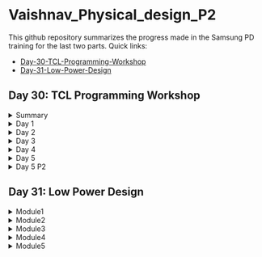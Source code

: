 # Vaishnav_Physical_design_P2

This github repository summarizes the progress made in the Samsung PD training for the last two parts. Quick links:

- [Day-30-TCL-Programming-Workshop](https://github.com/NkVaishnav/Vaishnav_Physical_design_P2/tree/main#day-30-tcl-programming-workshop)
- [Day-31-Low-Power-Design](https://github.com/NkVaishnav/Vaishnav_Physical_design_P2/blob/main/README.md#day-31-low-power-design)


## Day 30: TCL Programming Workshop
<details>
<summary>Summary</summary>

</details>

<details>
<summary>Day 1</summary>

  On the first day , the ibjective is to craft a "tckbox" command, ensuring the TCL script seamlessly handels various user scenarios when passing a .csv file from the shell 

```
#!/bin/bash
if [ $#argv -eq 0 ]
then  
       	echo "Info: Please provide a CSV file"
	exit 1
elif [ $#argv -gt 1 ]
then 
	echo "Info: Please provide  1 CSV file"
	exit 1
else 
	if [[ $1 != *.csv && $1 != "-help" ]]
		then
			echo "Info: Please provide a .csv format file"
			exit 1
		fi
fi

if [ ! -f $1 ] || [ $1 == "-help" ]
then
	if [ $1 != "-help" ]
	then
		echo "Error: The file $1 is not found in current directory."
		exit 1
	else
		echo "USAGE: ./tclbox <csv_file>"
		echo 
		echo " where <csv file> consists of 2 columns, below keyword being in 1st column and is Case Sensitive. Please request Niharika for sample csv file."
		echo 
		echo " <Design Name> is the name of top level module."
		echo 
		echo " <Output Directory> is the name of output directory where you want to dump synthesis script, synthesized netlist and timing reports."
		echo 
		echo " <Netlist Directory> is the name of directory where all RTL netlist are present."
		echo 
		echo " <Early Library Path> is the file path of the early cell library to be used for STA."
		echo 
		echo " <Late Library Path> is file path of the late cell library to be used for STA."
		echo 
		echo " <Constraints file> is csv file path of constraints to be used for STA."
		exit 1
	fi

else
       	echo "Info: CSV file accepted"
       	tclsh tclbox.tcl $1
fi
```
We have created 6 scenarios in total using the above script which can be used 

1. No input file is being provided

2. The provided file exists but its not in the .csv  format

3. Parameters provided are more than one

4. Provided csv file doesnt exist

5. "-help" usage

6. Providing the correct file

</details>

<details>
<summary>Day 2</summary>

input file - openMSP430_design_constraints.csv

**Variable Creation**


Code: tclbox.tcl

 ```
set start_time [clock clicks -microseconds]
set csv_design [lindex $argv 0]
package require csv
package require struct::matrix
struct::matrix m

set f [open $csv_design]
csv::read2matrix $f m , auto
close $f

set n_columns [m columns]
set n_rows [m rows]

puts "\nInfo:Variable values"
puts "No. of rows =  $n_rows"
puts "No. of columns = $n_columns"

m link csv_arr
set i 0
while {$i < $n_rows} {
        puts "\nInfo: Setting $csv_arr(0,$i) as '$csv_arr(1,$i)'"
        if { ![string match "*/*" $csv_arr(1,$i)] && ![string match "*.*" $csv_arr(1,$i)] } {
                        set [string map {" " "_"} $csv_arr(0,$i)] $csv_arr(1,$i)
        } else {
                set [string map {" " "_"} $csv_arr(0,$i)] [file normalize $csv_arr(1,$i)]
        }
        set i [expr {$i+1}]
}
 ```

Output of the above is as shown below 

Above shown code has set of variables defined as follows.

  - Design Name : 'openMSP430'
  -  Output Directory : './outdir_openMSP430'
  -  Netlist Directory : './verilog'
  -  Early Library Path : 'osu018_stdcells.lib'
  -  Late Library Path : 'osu018_stdcells.lib'
  -  Constraints File : 'openMSP430_design_constraints.csv'
  -  Output directory : /home/vsduser/vsdsynth/outdir_openMSP430
  -  RTL netlist directory : /home/vsduser/vsdsynth/verilog
  -  Early cell library : /home/vsduser/vsdsynth/osu018_stdcells.lib
  -  Late cell library : /home/vsduser/vsdsynth/osu018_stdcells.lib
  -  Constraints file f : /home/vsduser/vsdsynth/openMSP430_design_constraints.csv

**Check for File and Directory**

The code shown below can be used for the check of the file or directory 

```
############# FILE AND DIRECTORY EXISTENCE CHECK ###################

if { ![file isdirectory $Output_Directory] } {
        puts "\nInfo: Cannot find output directory $Output_Directory. Creating $Output_Directory"
        file mkdir $Output_Directory
} else {
        puts "\nInfo: Output directory found in path $Output_Directory"
}
# Checking if netlist directory exists if not exits
if { ![file isdirectory $Netlist_Directory] } {
        puts "\nError: Cannot find RTL netlist directory in path $Netlist_Directory. Exiting..."
        exit
} else {
        puts "\nInfo: RTL netlist directory found in path $Netlist_Directory"
}
# Checking if early cell library file exists if not exits
if { ![file exists $Early_Library_Path] } {
        puts "\nError: Cannot find early cell library in path $Early_Library_Path. Exiting..."
        exit
} else {
        puts "\nInfo: Early cell library found in path $Early_Library_Path"
}
# Checking if late cell library file exists if not exits
if { ![file exists $Late_Library_Path] } {
        puts "\nError: Cannot find late cell library in path $Late_Library_Path. Exiting..."
        exit
} else {
        puts "\nInfo: Late cell library found in path $Late_Library_Path"
}
# Checking if constraints file exists if not exits
if { ![file exists $Constraints_File] } {
        puts "\nError: Cannot find constraints file in path $Constraints_File. Exiting..."
        exit
} else {
        puts "\nInfo: Constraints file found in path $Constraints_File"
}  
```



**Processing openMSP430_design_constraints.csv file**

Code used

```
# Constraints csv file data processing for convertion to format[1](excel) and SDC

puts "\nInfo: Dumping SDC constraints for $Design_Name"
::struct::matrix m1
set f1 [open $Constraints_File]
csv::read2matrix $f1 m1 , auto
close $f1
set n_rows_concsv [m1 rows]
set n_columns_concsv [m1 columns]
# Finding row number starting for CLOCKS section
set clocks_start_row [lindex [lindex [m1 search all CLOCKS] 0] 1]
# Finding column number starting for CLOCKS section
set clocks_start_column [lindex [lindex [m1 search all CLOCKS] 0] 0]
# Finding row number starting for INPUTS section
set inputs_start [lindex [lindex [m1 search all INPUTS] 0] 1]
# Finding row number starting for OUTPUTS section
set outputs_start [lindex [lindex [m1 search all OUTPUTS] 0] 1]

puts "\nInfo: Listing value of variables for user debug"
puts "Number of rows in CSV file = $n_rows_concsv"
puts "Number of columns in CSV file = $n_columns_concsv"
puts "CLOCKS starting row in CSV file = $clocks_start_row"
puts "CLOCKS starting column in CSV file = $clocks_start_column"
puts "INPUTS starting row in CSV file = $inputs_start "
puts "OUTPUTS starting row in CSV file = $outputs_start "

```


</details>

<details>
<summary>Day 3</summary>
On Day 3, the focus lies in examining dclock abnd input constraints stored in a CSV file and producing an SDC file. The process involves utilizing matrix search algorithms and a specialized algorithm to differentate between bus and bit inputs. The constraints from the CSV file are processed for clocks, resulting in SDC commands saved in the '.sdc' file (clock name : dco_clk_tcl).
Refer to the code : 'tclbox.tcl'

```
# Conversion of constraints csv file to SDC
# CLOCKS section

#puts "$n_columns_concsv"
set clk_erd_st_col [lindex [lindex [m1 search rect $clocks_start_column $clocks_start_row [expr { $n_columns_concsv - 1}] [expr {$inputs_start-1}] early_rise_delay] 0 ] 0 ]
set clk_efd_st_col [lindex [lindex [m1 search rect $clocks_start_column $clocks_start_row [expr { $n_columns_concsv - 1}] [expr {$inputs_start-1}] early_fall_delay] 0 ] 0 ]
set clk_lrd_st_col [lindex [lindex [m1 search rect $clocks_start_column $clocks_start_row [expr { $n_columns_concsv - 1}] [expr {$inputs_start-1}] late_rise_delay] 0 ] 0 ]
set clk_lfd_st_col [lindex [lindex [m1 search rect $clocks_start_column $clocks_start_row [expr { $n_columns_concsv - 1}] [expr {$inputs_start-1}] late_fall_delay] 0 ] 0 ]
# Finding column number starting for clock transition in CLOCKS section
set clk_ers_st_col [lindex [lindex [m1 search rect $clocks_start_column $clocks_start_row [expr { $n_columns_concsv - 1}] [expr {$inputs_start-1}] early_rise_slew] 0 ] 0 ]
set clk_efs_st_col [lindex [lindex [m1 search rect $clocks_start_column $clocks_start_row [expr { $n_columns_concsv - 1}] [expr {$inputs_start-1}] early_fall_slew] 0 ] 0 ]
set clk_lrs_st_col [lindex [lindex [m1 search rect $clocks_start_column $clocks_start_row [expr { $n_columns_concsv - 1}] [expr {$inputs_start-1}] late_rise_slew] 0 ] 0 ]
set clk_lfs_st_col [lindex [lindex [m1 search rect $clocks_start_column $clocks_start_row [expr { $n_columns_concsv - 1}] [expr {$inputs_start-1}] late_fall_slew] 0 ] 0 ]
# Finding column number starting for frequency and duty cycle in CLOCKS section only
set clk_freq_st_col [lindex [lindex [m1 search rect $clocks_start_column $clocks_start_row [expr { $n_columns_concsv - 1}] [expr {$inputs_start-1}] frequency] 0 ] 0 ]
set clk_dc_st_col [lindex [lindex [m1 search rect $clocks_start_column $clocks_start_row [expr { $n_columns_concsv - 1}] [expr {$inputs_start-1}] duty_cycle] 0 ] 0 ]

# Creating .sdc file with design name in output directory and opening it in write mode
set sdc_file [open $Output_Directory/$Design_Name.sdc "w"]
# Setting variables for actual clock row start and end
set i [expr {$clocks_start_row+1}]
set end_of_clocks [expr {$inputs_start-1}]

puts "\nInfo-SDC: Working on clock constraints and creating clocks. Please wait"

# while loop to write constraint commands to .sdc file
while { $i < $end_of_clocks } {
	#Create SDC command to create clocks.
	puts -nonewline $sdc_file "\ncreate_clock -name [concat [m1 get cell 0 $i]_tclbox] -period [m1 get cell $clk_freq_st_col $i] -waveform \{0 [expr {[m1 get cell $clk_freq_st_col $i]*[m1 get cell $clk_dc_st_col $i]/100}]\} \[get_ports [m1 get cell 0 $i]\]"
	# set_clock_transition SDC command to set clock transition values
	puts -nonewline $sdc_file "\nset_clock_transition -min -rise [m1 get cell $clk_ers_st_col $i] \[get_clocks [m1 get cell 0 $i]\]"
	puts -nonewline $sdc_file "\nset_clock_transition -min -fall [m1 get cell $clk_efs_st_col $i] \[get_clocks [m1 get cell 0 $i]\]"
	puts -nonewline $sdc_file "\nset_clock_transition -max -rise [m1 get cell $clk_lrs_st_col $i] \[get_clocks [m1 get cell 0 $i]\]"
	puts -nonewline $sdc_file "\nset_clock_transition -max -fall [m1 get cell $clk_lfs_st_col $i] \[get_clocks [m1 get cell 0 $i]\]"
	# set_clock_latency SDC command to set clock latency values
	puts -nonewline $sdc_file "\nset_clock_latency -source -early -rise [m1 get cell $clk_erd_st_col $i] \[get_clocks [m1 get cell 0 $i]\]"
	puts -nonewline $sdc_file "\nset_clock_latency -source -early -fall [m1 get cell $clk_efd_st_col $i] \[get_clocks [m1 get cell 0 $i]\]"
	puts -nonewline $sdc_file "\nset_clock_latency -source -late -rise [m1 get cell $clk_lrd_st_col $i] \[get_clocks [m1 get cell 0 $i]\]"
	puts -nonewline $sdc_file "\nset_clock_latency -source -late -fall [m1 get cell $clk_lfd_st_col $i] \[get_clocks [m1 get cell 0 $i]\]"
	set i [expr {$i+1}]
}
set clocks_start_row_actual [expr {$clocks_start_row+1}]
puts "\n Clocks created in .sdc file. Values for debugging: "
puts "\n Clock early rise delay start column in constraint file = $clk_erd_st_col"
puts "\n Clock early fall delay start column in constraint file = $clk_efd_st_col"
puts "\n Clock late rise delay start column in constraint file = $clk_lrd_st_col"
puts "\n Clock late fall delay start column in constraint file = $clk_lfd_st_col"
puts "\n Clock early rise slew start column in constraint file = $clk_ers_st_col"
puts "\n Clock early fall slew start column in constraint file = $clk_efs_st_col"
puts "\n Clock late rise slew start column in constraint file = $clk_lrs_st_col"
puts "\n Clock late fall slew start column in constraint file = $clk_lfs_st_col"
puts "\n Clock frequency start column in constraint file = $clk_freq_st_col"
puts "\n Clock duty cycle start column in constraint file = $clk_dc_st_col"
puts "\n Clock actual starting row = $clocks_start_row_actual"
puts "\n Clock actual ending row = $end_of_clocks"
```


</details>

<details>
<summary>Day 4</summary>
On Day 4, the agenda involves scripting for the Yosys synthesis, specifically tackling tasks like handling the output section, generating SDC, inspecting Yosys hierarchy and resolving errors. The script processes the constraints CSV for the OUTPUTS, depositing relavant SDC commands into the '.sdc' 
Check out the code: 'tclbox.tcl'

```
# Finding column number starting for output clock latency in OUTPUTS section only
set op_erd_st_col [lindex [lindex [m1 search rect $clocks_start_column $outputs_start [expr {$n_columns_concsv-1}] [expr {$n_rows_concsv-1}] early_rise_delay] 0 ] 0 ]
set op_efd_st_col [lindex [lindex [m1 search rect $clocks_start_column $outputs_start [expr {$n_columns_concsv-1}] [expr {$n_rows_concsv-1}] early_fall_delay] 0 ] 0 ]
set op_lrd_st_col [lindex [lindex [m1 search rect $clocks_start_column $outputs_start [expr {$n_columns_concsv-1}] [expr {$n_rows_concsv-1}] late_rise_delay] 0 ] 0 ]
set op_lfd_st_col [lindex [lindex [m1 search rect $clocks_start_column $outputs_start [expr {$n_columns_concsv-1}] [expr {$n_rows_concsv-1}] late_fall_delay] 0 ] 0 ]

# Finding column number starting for output related clock in OUTPUTS section only
set op_rc_st_col [lindex [lindex [m1 search rect $clocks_start_column $outputs_start [expr {$n_columns_concsv-1}] [expr {$n_rows_concsv-1}] clocks] 0 ] 0 ]

# Finding column number starting for output load in OUTPUTS section only
set op_load_st_col [lindex [lindex [m1 search rect $clocks_start_column $outputs_start [expr {$n_columns_concsv-1}] [expr {$n_rows_concsv-1}] load] 0 ] 0 ]

# Setting variables for actual input row start and end
set i [expr {$outputs_start+1}]
set end_of_outputs [expr {$n_rows_concsv-1}]

puts "\nInfo-SDC: Working on output constraints.."
puts "\nInfo-SDC: Categorizing output ports as bits and busses"

# while loop to write constraint commands to .sdc file
while { $i < $end_of_outputs } {
	# Checking if input is bussed or not
	set netlist [glob -dir $Netlist_Directory *.v]
	set tmp_file [open /tmp/1 w]
	foreach f $netlist {
		set fd [open $f]
		while { [gets $fd line] != -1 } {
			set pattern1 " [m1 get cell 0 $i];"
			if { [regexp -all -- $pattern1 $line] } {
				set pattern2 [lindex [split $line ";"] 0]
				if { [regexp -all {output} [lindex [split $pattern2 "\S+"] 0]] } {
					set s1 "[lindex [split $pattern2 "\S+"] 0] [lindex [split $pattern2 "\S+"] 1] [lindex [split $pattern2 "\S+"] 2]"
					puts -nonewline $tmp_file "\n[regsub -all {\s+} $s1 " "]"
				}
			}
		}
	close $fd
	}
	close $tmp_file
	set tmp_file [open /tmp/1 r]
	set tmp2_file [open /tmp/2 w]
	puts -nonewline $tmp2_file "[join [lsort -unique [split [read $tmp_file] \n]] \n]"
	close $tmp_file
	close $tmp2_file
	set tmp2_file [open /tmp/2 r]
	set count [llength [read $tmp2_file]]
	close $tmp2_file
	if {$count > 2} {
		set op_ports [concat [m1 get cell 0 $i]*]
	} else {
		set op_ports [m1 get cell 0 $i]
	}

	# set_output_delay SDC command to set output latency values
	puts -nonewline $sdc_file "\nset_output_delay -clock \[get_clocks [m1 get cell $op_rc_st_col $i]\] -min -rise -source_latency_included [m1 get cell $op_erd_st_col $i] \[get_ports $op_ports\]"
	puts -nonewline $sdc_file "\nset_output_delay -clock \[get_clocks [m1 get cell $op_rc_st_col $i]\] -min -fall -source_latency_included [m1 get cell $op_efd_st_col $i] \[get_ports $op_ports\]"
	puts -nonewline $sdc_file "\nset_output_delay -clock \[get_clocks [m1 get cell $op_rc_st_col $i]\] -max -rise -source_latency_included [m1 get cell $op_lrd_st_col $i] \[get_ports $op_ports\]"
	puts -nonewline $sdc_file "\nset_output_delay -clock \[get_clocks [m1 get cell $op_rc_st_col $i]\] -max -fall -source_latency_included [m1 get cell $op_lfd_st_col $i] \[get_ports $op_ports\]"

	# set_load SDC command to set load values
	puts -nonewline $sdc_file "\nset_load [m1 get cell $op_load_st_col $i] \[get_ports $op_ports\]"

	set i [expr {$i+1}]
}
close $sdc_file
puts "\nInfo-SDC: SDC created. Please use constraints in path $Output_Directory/$Design_Name.sdc"
```
Output of the above script is as shown below 

![image](https://github.com/NkVaishnav/Vaishnav_Physical_design_P2/assets/142480622/3d9ddaa4-8190-462e-8447-b0aa8df191e7)


**Script for the Hierarchy check**

Check out the code: 'tclbox.tcl'

```
# Hierarchy Check
puts "\nInfo: Creating hierarchy check script to be used by Yosys"
set data "read_liberty -lib -ignore_miss_dir -setattr blackbox ${Late_Library_Path}"
set filename "$Design_Name.hier.ys"
set fileId [open $Output_Directory/$filename "w"]
puts -nonewline $fileId $data
set netlist [glob -dir $Netlist_Directory *.v]
foreach f $netlist {
	set data $f
	puts -nonewline $fileId "\nread_verilog $f"
	puts "\nInfo: Netlist being read for user debug: $f" 
}
puts -nonewline $fileId "\nhierarchy -check"
close $fileId

# Hierarchy check error handling
# Hierarchy check error handling done to see any errors popping up in above script.
# Running hierarchy check in yosys by dumping log to log file and catching execution message
set error_flag [catch {exec yosys -s $Output_Directory/$Design_Name.hier.ys >& $Output_Directory/$Design_Name.hierarchy_check.log} msg]
puts "Errfor flag value for user debug: $error_flag"
if { $error_flag } {
	set filename "$Output_Directory/$Design_Name.hierarchy_check.log"
	# EDA tool specific hierarchy error search pattern
	set pattern {referenced in module}
	set count 0
	set fid [open $filename r]
	while { [gets $fid line] != -1 } {
		incr count [regexp -all -- $pattern $line]
		if { [regexp -all -- $pattern $line] } {
			puts "\nError: Module [lindex $line 2] is not part of design $Design_Name. Please correct RTL in the path '$Netlist_Directory'"
			puts "\nInfo: Hierarchy check FAIL"
		}
	}
	close $fid
	puts "\nInfo: Please find hierarchy check details in '[file normalize $Output_Directory/$Design_Name.hierarchy_check.log]' for more info. Exiting..."
	
} else {
	puts "\nInfo: Hierarchy check PASS"
	puts "\nInfo: Please find hierarchy check details in '[file normalize $Output_Directory/$Design_Name.hierarchy_check.log]' for more info"
}
```

</details>

<details>
<summary>Day 5</summary>

 **Advanced Scripting techniques**


```
# Main Synthesis Script for yosys
# ---------------------
puts "\nInfo: Creating main synthesis script to be used by Yosys"
set data "read_liberty -lib -ignore_miss_dir -setattr blackbox ${Late_Library_Path}"
set filename "$Design_Name.ys"
set fileId [open $Output_Directory/$filename "w"]
puts -nonewline $fileId $data
set netlist [glob -dir $Netlist_Directory *.v]
foreach f $netlist {
	puts -nonewline $fileId "\nread_verilog $f"
}
puts -nonewline $fileId "\nhierarchy -top $Design_Name"
puts -nonewline $fileId "\nsynth -top $Design_Name"
puts -nonewline $fileId "\nsplitnets -ports -format ___\ndfflibmap -liberty ${Late_Library_Path} \nopt"
puts -nonewline $fileId "\nabc -liberty ${Late_Library_Path}"
puts -nonewline $fileId "\nflatten"
puts -nonewline $fileId "\nclean -purge\niopadmap -outpad BUFX2 A:Y -bits\nopt\nclean"
puts -nonewline $fileId "\nwrite_verilog $Output_Directory/$Design_Name.synth.v"
close $fileId
puts "\nInfo: Synthesis script created and can be accessed from path $Output_Directory/$Design_Name.ys"

```

Below script is ran for synthesis and handling errors

```
puts "\nInfo: Running synthesis......."
# Main synthesis error handling
# Running main synthesis in yosys by dumping logs to the log directory and catching execution message
if { [catch {exec yosys -s $Output_Directory/$Design_Name.ys >& $Output_Directory/$Design_Name.synthesis.log} msg] } {
	puts "\nError: Synthesis failed due to errors. Please refer to log $Output_Directory/$Design_Name.synthesis.log for errors. Exiting...."
	exit
} else {
	puts "\nInfo: Synthesis finished successfully"
}
puts "\nInfo: Please refer to log $Output_Directory/$Design_Name.synthesis.log"
```

 Procs can be used to create user-defined commands.
 Different procs used throught the training is given below:

1. reopenStdout.proc
```
  #!/bin/tclsh
#proc to redirect screen log to file
proc reopenStdout {file} {
    close stdout
    open $file w       
}
```
2. set_multi_cpu_usage.proc
```
#!/bin/tclsh
proc set_multi_cpu_usage {args} {
        array set options {-localCpu <num_of_threads> -help "" }
        foreach {switch value} [array get options] {
        puts "Option $switch is $value"
        }
        while {[llength $args]} {
        puts "llength is [llength $args]"
        puts "lindex 0 of \"$args\" is [lindex $args 0]"
                switch -glob -- [lindex $args 0] {
                -localCpu {
                           puts "old args is $args"
                           set args [lassign $args - options(-localCpu)]
                           puts "new args is \"$args\""
                           puts "set_num_threads $options(-localCpu)"
                          }
                -help {
                           puts "old args is $args"
                           set args [lassign $args - options(-help) ]
                           puts "new args is \"$args\""
                           puts "Usage: set_multi_cpu_usage -localCpu <num_of_threads> -help"
                           puts "\t-localCpu - To limit number of threads used"
                           puts "\t-help - To print details of proc"
                      }
                }
        }
}
#set_multi_cpu_usage -localCpu 5 -help
```
3. read_lib.proc

```
#!/bin/tclsh
proc read_lib args {
	# Setting command parameter options and its values
	array set options {-late <late_lib_path> -early <early_lib_path> -help ""}
	while {[llength $args]} {
		switch -glob -- [lindex $args 0] {
		-late {
			set args [lassign $args - options(-late) ]
			puts "set_late_celllib_fpath $options(-late)"
		      }
		-early {
			set args [lassign $args - options(-early) ]
			puts "set_early_celllib_fpath $options(-early)"
		       }
		-help {
			set args [lassign $args - options(-help) ]
			puts "Usage: read_lib -late <late_lib_path> -early <early_lib_path>"
			puts "-late <provide late library path>"
			puts "-early <provide early library path>"
			puts "-help - Provides user deatails on how to use the command"
		      }	
		default break
		}
	}
}
```
4. read_verilog.proc
```
proc read_verilog {arg1} {
puts "set_verilog_fpath $arg1"
}

```
5. read_sdc.proc
```
proc read_sdc {arg1} {
set sdc_dirname [file dirname $arg1]
set sdc_filename [lindex [split [file tail $arg1] .] 0 ]
set sdc [open $arg1 r]
set tmp_file [open /tmp/1 w]
puts -nonewline $tmp_file [string map {"\[" "" "\]" " "} [read $sdc]]     
close $tmp_file
#-----------------------------------------------------------------------------#
#----------------converting create_clock constraints--------------------------#
#-----------------------------------------------------------------------------#
set tmp_file [open /tmp/1 r]
set timing_file [open /tmp/3 w]
set lines [split [read $tmp_file] "\n"]
set find_clocks [lsearch -all -inline $lines "create_clock*"]
foreach elem $find_clocks {
	set clock_port_name [lindex $elem [expr {[lsearch $elem "get_ports"]+1}]]
	set clock_period [lindex $elem [expr {[lsearch $elem "-period"]+1}]]
	set duty_cycle [expr {100 - [expr {[lindex [lindex $elem [expr {[lsearch $elem "-waveform"]+1}]] 1]*100/$clock_period}]}]
	puts $timing_file "clock $clock_port_name $clock_period $duty_cycle"
	}
close $tmp_file
#-----------------------------------------------------------------------------#
#----------------converting set_clock_latency constraints---------------------#
#-----------------------------------------------------------------------------#
set find_keyword [lsearch -all -inline $lines "set_clock_latency*"]
set tmp2_file [open /tmp/2 w]
set new_port_name ""
foreach elem $find_keyword {
        set port_name [lindex $elem [expr {[lsearch $elem "get_clocks"]+1}]]
	if {![string match $new_port_name $port_name]} {
        	set new_port_name $port_name
        	set delays_list [lsearch -all -inline $find_keyword [join [list "*" " " $port_name " " "*"] ""]]
        	set delay_value ""
        	foreach new_elem $delays_list {
        		set port_index [lsearch $new_elem "get_clocks"]
        		lappend delay_value [lindex $new_elem [expr {$port_index-1}]]
        	}
		puts -nonewline $tmp2_file "\nat $port_name $delay_value"
	}
}
close $tmp2_file
set tmp2_file [open /tmp/2 r]
puts -nonewline $timing_file [read $tmp2_file]
close $tmp2_file
#-----------------------------------------------------------------------------#
#----------------converting set_clock_transition constraints------------------#
#-----------------------------------------------------------------------------#
set find_keyword [lsearch -all -inline $lines "set_clock_transition*"]
set tmp2_file [open /tmp/2 w]
set new_port_name ""
foreach elem $find_keyword {
        set port_name [lindex $elem [expr {[lsearch $elem "get_clocks"]+1}]]
        if {![string match $new_port_name $port_name]} {
		set new_port_name $port_name
		set delays_list [lsearch -all -inline $find_keyword [join [list "*" " " $port_name " " "*"] ""]]
        	set delay_value ""
        	foreach new_elem $delays_list {
        		set port_index [lsearch $new_elem "get_clocks"]
        		lappend delay_value [lindex $new_elem [expr {$port_index-1}]]
        	}
        	puts -nonewline $tmp2_file "\nslew $port_name $delay_value"
	}
}
close $tmp2_file
set tmp2_file [open /tmp/2 r]
puts -nonewline $timing_file [read $tmp2_file]
close $tmp2_file
#-----------------------------------------------------------------------------#
#----------------converting set_input_delay constraints-----------------------#
#-----------------------------------------------------------------------------#
set find_keyword [lsearch -all -inline $lines "set_input_delay*"]
set tmp2_file [open /tmp/2 w]
set new_port_name ""
foreach elem $find_keyword {
        set port_name [lindex $elem [expr {[lsearch $elem "get_ports"]+1}]]
        if {![string match $new_port_name $port_name]} {
                set new_port_name $port_name
        	set delays_list [lsearch -all -inline $find_keyword [join [list "*" " " $port_name " " "*"] ""]]
		set delay_value ""
        	foreach new_elem $delays_list {
        		set port_index [lsearch $new_elem "get_ports"]
        		lappend delay_value [lindex $new_elem [expr {$port_index-1}]]
        	}
        	puts -nonewline $tmp2_file "\nat $port_name $delay_value"
	}
}
close $tmp2_file
set tmp2_file [open /tmp/2 r]
puts -nonewline $timing_file [read $tmp2_file]
close $tmp2_file
#-----------------------------------------------------------------------------#
#----------------converting set_input_transition constraints------------------#
#-----------------------------------------------------------------------------#
set find_keyword [lsearch -all -inline $lines "set_input_transition*"]
set tmp2_file [open /tmp/2 w]
set new_port_name ""
foreach elem $find_keyword {
        set port_name [lindex $elem [expr {[lsearch $elem "get_ports"]+1}]]
        if {![string match $new_port_name $port_name]} {
                set new_port_name $port_name
        	set delays_list [lsearch -all -inline $find_keyword [join [list "*" " " $port_name " " "*"] ""]]
        	set delay_value ""
        	foreach new_elem $delays_list {
        		set port_index [lsearch $new_elem "get_ports"]
        		lappend delay_value [lindex $new_elem [expr {$port_index-1}]]
        	}
        	puts -nonewline $tmp2_file "\nslew $port_name $delay_value"
	}
}
close $tmp2_file
set tmp2_file [open /tmp/2 r]
puts -nonewline $timing_file [read $tmp2_file]
close $tmp2_file
#-----------------------------------------------------------------------------#
#---------------converting set_output_delay constraints-----------------------#
#-----------------------------------------------------------------------------#
set find_keyword [lsearch -all -inline $lines "set_output_delay*"]
set tmp2_file [open /tmp/2 w]
set new_port_name ""
foreach elem $find_keyword {
        set port_name [lindex $elem [expr {[lsearch $elem "get_ports"]+1}]]
        if {![string match $new_port_name $port_name]} {
                set new_port_name $port_name
        	set delays_list [lsearch -all -inline $find_keyword [join [list "*" " " $port_name " " "*"] ""]]
        	set delay_value ""
        	foreach new_elem $delays_list {
        		set port_index [lsearch $new_elem "get_ports"]
        		lappend delay_value [lindex $new_elem [expr {$port_index-1}]]
        	}
        	puts -nonewline $tmp2_file "\nrat $port_name $delay_value"
	}
}

close $tmp2_file
set tmp2_file [open /tmp/2 r]
puts -nonewline $timing_file [read $tmp2_file]
close $tmp2_file
#-----------------------------------------------------------------------------#
#-------------------converting set_load constraints---------------------------#
#-----------------------------------------------------------------------------#
set find_keyword [lsearch -all -inline $lines "set_load*"]
set tmp2_file [open /tmp/2 w]
set new_port_name ""
foreach elem $find_keyword {
        set port_name [lindex $elem [expr {[lsearch $elem "get_ports"]+1}]]
        if {![string match $new_port_name $port_name]} {
                set new_port_name $port_name
        	set delays_list [lsearch -all -inline $find_keyword [join [list "*" " " $port_name " " "*" ] ""]]
        	set delay_value ""
        	foreach new_elem $delays_list {
        	set port_index [lsearch $new_elem "get_ports"]
        	lappend delay_value [lindex $new_elem [expr {$port_index-1}]]
        	}
        	puts -nonewline $timing_file "\nload $port_name $delay_value"
	}
}
close $tmp2_file
set tmp2_file [open /tmp/2 r]
puts -nonewline $timing_file  [read $tmp2_file]
close $tmp2_file
#-----------------------------------------------------------------------------#
close $timing_file
set ot_timing_file [open $sdc_dirname/$sdc_filename.timing w]
set timing_file [open /tmp/3 r]
while {[gets $timing_file line] != -1} {
        if {[regexp -all -- {\*} $line]} {
                set bussed [lindex [lindex [split $line "*"] 0] 1]
                set final_synth_netlist [open $sdc_dirname/$sdc_filename.final.synth.v r]
                while {[gets $final_synth_netlist line2] != -1 } {
                        if {[regexp -all -- $bussed $line2] && [regexp -all -- {input} $line2] && ![string match "" $line]} {
                        puts -nonewline $ot_timing_file "\n[lindex [lindex [split $line "*"] 0 ] 0 ] [lindex [lindex [split $line2 ";"] 0 ] 1 ] [lindex [split $line "*"] 1 ]"
                        } elseif {[regexp -all -- $bussed $line2] && [regexp -all -- {output} $line2] && ![string match "" $line]} {
                        puts -nonewline $ot_timing_file "\n[lindex [lindex [split $line "*"] 0 ] 0 ] [lindex [lindex [split $line2 ";"] 0 ] 1 ] [lindex [split $line "*"] 1 ]"
                        }
                }
        } else {
        puts -nonewline $ot_timing_file  "\n$line"
        }
}
close $timing_file
puts "set_timing_fpath $sdc_dirname/$sdc_filename.timing"
}

```

**Using the procs to write timing files**

Check the below code tclbox.tcl

```
############################################# Calling procs needed to generate .timing file ###################################################
# Procs are used below 
puts "\nInfo: Timing Analysis Started...."
puts "\nInfo: Initializing number of threads, libraries, sdc, verilog netlist path..."
puts " Invoking required procs"
puts "reopenStdout.proc \nset_multi_cpu_usage,proc \nread_lib.proc \nread_verilog.proc \nread_sdc.prc"
source /home/vsduser/vsdsynth/procs/reopenStdout.proc
source /home/vsduser/vsdsynth/procs/set_multi_cpu_usage.proc
source /home/vsduser/vsdsynth/procs/read_lib.proc
source /home/vsduser/vsdsynth/procs/read_verilog.proc
source /home/vsduser/vsdsynth/procs/read_sdc.proc
# Writing command required for OpenTimer tool to .conf file by closing and redirecting 'stdout' to a file
reopenStdout $Output_Directory/$Design_Name.conf
#set_multi_cpu_usage -localCpu 4
read_lib -early $Early_Library_Path
read_lib -late $Late_Library_Path
read_verilog $Output_Directory/$Design_Name.final.synth.v
read_sdc $Output_Directory/$Design_Name.sdc
# Reopening 'stdout' to bring back screen log
reopenStdout /dev/tty
# Closing .conf file opened by 'reopenStdout' proc
#close $Output_Directory/$Design_Name.conf
#puts "closed .conf and redirected to stdout"
```

**Preparation of .CONF and SPEF file for OpenTimer STA**

Check the below code for the following 

```
################################################ SPEF and CONF creation #########################################################################
set enable_prelayout_timing 1
if {$enable_prelayout_timing == 1} {
	puts "\nInfo: enable_prelayout_timing is $enable_prelayout_timing. Enabling zero-wire load parasitics"
	set spef_file [open $Output_Directory/$Design_Name.spef w]
	puts $spef_file "*SPEF \"IEEE 1481-1998\" "
	puts $spef_file "*DESIGN \"$Design_Name\" "
	puts $spef_file "*DATE \"[clock format [clock seconds] -format {%a %b %d %I:%M:%S %Y}]\" "
	puts $spef_file "*VENDOR \"TAU 2015 Contest\" "
	puts $spef_file "*PROGRAM \"Benchmark Parasitic Generator\" "
	puts $spef_file "*VERSION \"0.0\" "
	puts $spef_file "*DESIGN_FLOW \"NETLIST_TYPE_VERILOG\" "
	puts $spef_file "*DIVIDER / "
	puts $spef_file "*DELIMITER : "
	puts $spef_file "*BUS_DELIMITER \[ \] "
	puts $spef_file "*T_UNIT 1 PS "
	puts $spef_file "*C_UNIT 1 FF "
	puts $spef_file "*R_UNIT 1 KOHM "
	puts $spef_file "*L_UNIT 1 UH "
	close $spef_file
}
# Appending to .conf file
set conf_file [open $Output_Directory/$Design_Name.conf a]
puts $conf_file "set_spef_fpath $Output_Directory/$Design_Name.spef"
puts $conf_file "init_timer "
puts $conf_file "report_timer "
puts $conf_file "report_wns "
puts $conf_file "report_worst_paths -numPaths 10000 "
close $conf_file
```

</details>

<details>
<summary>Day 5 P2</summary>

**Running STA and generating the QOR**

Check the below code for the update  tclbox.tcl


```
################################# Starting Timing Analysis ##########################################################
# Running STA on OpenTimer and dumping log to .results and capturing runtime
set tcl_precision 3
set time_elapsed_in_us [time {exec /home/vsduser/OpenTimer-1.0.5/bin/OpenTimer < $Output_Directory/$Design_Name.conf >& $Output_Directory/$Design_Name.results}]
set time_elapsed_in_sec "[expr {[lindex $time_elapsed_in_us 0]/1000000}]sec"
puts "\nInfo: STA finished in $time_elapsed_in_sec seconds"
puts "\nInfo: Refer to $Output_Directory/$Design_Name.results for warnings and errors"
```

**Data extraction and QOR**

Code taken form tclbox.tcl

```
# Find worst output violation
set worst_RAT_slack "-"
set report_file [open $Output_Directory/$Design_Name.results r]
set pattern {RAT}
while { [gets $report_file line] != -1 } {
	if {[regexp $pattern $line]} {
		set worst_RAT_slack "[expr {[lindex $line 3]/1000}]ns"
		break
	} else {
		continue
	}
}
close $report_file
# Find number of output violation
set report_file [open $Output_Directory/$Design_Name.results r]
set count 0
while { [gets $report_file line] != -1 } {
	incr count [regexp -all -- $pattern $line]
}
set Number_output_violations $count
close $report_file
# Find worst setup violation
set worst_negative_setup_slack "-"
set report_file [open $Output_Directory/$Design_Name.results r]
set pattern {Setup}
while { [gets $report_file line] != -1 } {
	if {[regexp $pattern $line]} {
		set worst_negative_setup_slack "[expr {[lindex $line 3]/1000}]ns"
		break
	} else {
		continue
	}
}
close $report_file
# Find number of setup violation
set report_file [open $Output_Directory/$Design_Name.results r]
set count 0
while { [gets $report_file line] != -1 } {
	incr count [regexp -all -- $pattern $line]
}
set Number_of_setup_violations $count
close $report_file
# Find worst hold violation
set worst_negative_hold_slack "-"
set report_file [open $Output_Directory/$Design_Name.results r]
set pattern {Hold}
while { [gets $report_file line] != -1 } {
	if {[regexp $pattern $line]} {
		set worst_negative_hold_slack "[expr {[lindex $line 3]/1000}]ns"
		break
	} else {
		continue
	}
}
close $report_file
# Find number of hold violation
set report_file [open $Output_Directory/$Design_Name.results r]
set count 0
while {[gets $report_file line] != -1} {
	incr count [regexp -all -- $pattern $line]
}
set Number_of_hold_violations $count
close $report_file
# Find number of instance
set pattern {Num of gates}
set report_file [open $Output_Directory/$Design_Name.results r]
while {[gets $report_file line] != -1} {
	if {[regexp -all -- $pattern $line]} {
		set Instance_count [lindex [join $line " "] 4 ]
		break
	} else {
		continue
	}
}
close $report_file
# Capturing end time of the script
set end_time [clock clicks -microseconds]
# Setting total script runtime to 'time_elapsed_in_sec' variable
set time_elapsed_in_sec "[expr {($end_time-$start_time)/1000000}]sec"
puts "\nInfo: Design Name = $Design_Name"
puts "\nInfo: Worst RAT slack = $worst_RAT_slack"
puts "\nInfo: Number of output violations = $Number_output_violations"
puts "\nInfo: Worst negative setup slack = $worst_negative_setup_slack"
puts "\nInfo: Number of setup violation = $Number_of_setup_violations"
puts "\nInfo: Worst Negative Hold Slack = $worst_negative_hold_slack"
puts "\nInfo: Number of Hold Violations = $Number_of_hold_violations"
puts "\nInfo: Number of Instances = $Instance_count"
puts "\nInfo: Time elapsed = $time_elapsed_in_sec"

```


**Final QOR report generation**

Source code :  tclbox.tcl

```
# Quality of Results (QoR) generation
puts "\n"
puts "                                                           ****PRELAYOUT TIMING RESULTS_TCLBOX****\n"
set formatStr {%15s%14s%21s%16s%16s%15s%15s%15s%15s}
puts [format $formatStr "-----------" "-------" "--------------" "---------" "---------" "--------" "--------" "-------" "-------"]
puts [format $formatStr "Design Name" "Runtime" "Instance Count" "WNS Setup" "FEP Setup" "WNS Hold" "FEP Hold" "WNS RAT" "FEP RAT"]
puts [format $formatStr "-----------" "-------" "--------------" "---------" "---------" "--------" "--------" "-------" "-------"]
foreach design_name $Design_Name runtime $time_elapsed_in_sec instance_count $Instance_count wns_setup $worst_negative_setup_slack fep_setup $Number_of_setup_violations wns_hold $worst_negative_hold_slack fep_hold $Number_of_hold_violations wns_rat $worst_RAT_slack fep_rat $Number_output_violations {
	puts [format $formatStr $design_name $runtime $instance_count $wns_setup $fep_setup $wns_hold $fep_hold $wns_rat $fep_rat]
}
puts [format $formatStr "-----------" "-------" "--------------" "---------" "---------" "--------" "--------" "-------" "-------"]
puts "\n"
```

</details>


## Day 31: Low Power Design 

<details>
<summary>Module1</summary>

**Why Low Power Design:**

+  Differentiating  "power" and "energy" and it's impact on performance:

1. *Power*:
   - Definition: Power is the rate at which energy is transferred or converted. It is the amount of energy transferred or converted per unit of time.
   - Formula: In electrical terms, power (P) is calculated as the product of voltage (V) and current (I) : P=V×I
   - As power increase following observations can be made
        * Heat dissipation increases.
        * Cooling cost increases.
        * Frequency get limited.
        * Overall material degrades faster.

2. *Energy*:
   - Definition: Energy is the capacity to do work or produce heat. It exists in various forms such as electrical, mechanical, thermal, etc.
   - Formula: In electrical terms, energy (E) can be calculated by multiplying power (P) by time (t): E=Pxt or E=VxIxt

+ Economics of power/energy:
   - Performance.
   - Cost.
        * Packaging
        * Battery capacity
        * Shipping
   - Weight.
   - Form factor
   - Functionality.
   - Context of use.
   - Comfort/Safety.

+ Low power designs are essential for various electronic devices and systems for several reasons:

1. **Battery Life**: Many devices, especially portable ones like smartphones, wearables, and IoT devices, rely on batteries. Low power designs help extend the battery life, allowing devices to operate longer without needing a recharge.

2. **Heat Dissipation**: High power consumption generates heat, which can degrade the performance and lifespan of electronic components. Low power designs reduce heat dissipation, leading to more reliable and durable devices.

3. **Environmental Impact**: Energy efficiency is crucial for reducing the environmental impact of electronic devices. Lower power consumption means less energy usage, which translates to reduced greenhouse gas emissions.

4. **Cost Reduction**: With less power consumption, devices may use smaller batteries or require less frequent charging. This can lower production costs and increase the overall affordability of the device.

5. **Portability and Mobility**: Low power designs enable smaller form factors and lighter devices, which is crucial for portable electronics. For example, in the case of wearables or medical devices, minimizing power consumption is vital for user comfort and convenience.

6. **Reliability**: Lower power consumption often leads to improved device reliability. Components operating at lower temperatures tend to have longer lifespans and reduced failure rates.

7. **Regulatory Compliance**: Many regions have regulations and standards regarding energy consumption for electronic devices. Low power designs help manufacturers comply with these regulations.

**Portable vs Mobile vs Mobility**

+ In the realm of low-power IC design, the terms "portable," "mobile," and "mobility" are often used to describe different categories or aspects related to devices and their usage.
+ Portable:
  - Portable refer to gadgets or tools that can be easily carried or moved from one place to another.
  - Low-power IC design is crucial for portable devices as they often rely on batteries.
  - Minimizing power consumption ensures longer battery life, making these devices more practical and convenient for users. Examples include laptops, tablets, portable gaming consoles, etc.
+ Mobile:
   - Mobile devices are specifically designed for use while being in motion or while on the go. They provide communication, entertainment, or productivity capabilities and often rely on wireless connectivity.
   - Mobile devices, such as smartphones, smartwatches, and GPS units, heavily benefit from low-power IC design. These devices require energy-efficient components to support functionalities like constant connectivity, GPS tracking, sensors, and multimedia capabilities while ensuring prolonged battery life.
+ Mobility:
   - Mobility in IC design refers to the ability to create integrated circuits that cater to the dynamic and changing requirements of portable and mobile devices.
   - Design is focused on creating ICs that not only consume minimal power but also offer the necessary performance and functionality demanded by portable and mobile devices. This involves designing chips that optimize power consumption during various operating modes, including active use, standby, and sleep modes, to support the mobility and versatility required by modern devices.

+ Power Management Techniques:
   - Basic Techniques: Clock gating and Multi-Threshold.
   - Advanced Techniques: MTCMOS power gating, Power gating with state retention, DVFS and Low VDD StandBy. 

</details>

<details>
<summary>Module2</summary>

**Low Power Fundamentals:**

+ Creating low-power designs involves a combination of strategies, methodologies, and techniques across various levels of IC and system design. Here are the essential aspects and practices in low-power design:

 1. **Design Goals and Requirements Analysis**:
   - **Power Budgeting**: Determine acceptable power consumption limits for different parts of the system.
   - **Use Case Analysis**: Understand different usage scenarios to optimize power usage during various modes of operation.

 2. **Architecture-Level Strategies**:
   - **Power-Aware Architectures**: Design with power efficiency in mind, utilizing techniques like clock gating, power gating, and voltage/frequency scaling.
   - **Partitioning and Power Domains**: Divide the system into power domains, enabling selective activation/deactivation of parts to conserve power.

 3. **Circuit-Level Techniques**:
   - **Transistor Level Optimization**: Use low-leakage transistors, sub-threshold operation, and other techniques to minimize leakage currents.
   - **Clock and Data Management**: Implement clock gating, data encoding, and other logic techniques to reduce dynamic power consumption.

 4. **System-Level Strategies**:
   - **Dynamic Power Management**: Employ techniques like DVFS (Dynamic Voltage and Frequency Scaling) and AVS (Adaptive Voltage Scaling) to adjust power according to workload.
   - **Low-Power Modes**: Utilize sleep, idle, or power-down modes during periods of inactivity.

 5. **Verification and Validation**:
   - **Power-Aware Simulation and Verification**: Use specialized tools and methodologies to validate power consumption estimations and optimize power-critical paths.
   - **Hardware/Software Co-Design**: Collaborate on power optimization between hardware and software to maximize efficiency.

 6. **Technological Innovations**:
   - **Advanced Process Nodes**: Benefit from newer process technologies that inherently offer better power efficiency.
   - **Emerging Design Methodologies**: Explore novel design methodologies like approximate computing, probabilistic computing, or energy harvesting for specific applications.

 7. **Tools and Methodologies**:
   - **Power Analysis Tools**: Utilize simulation tools that provide accurate power estimates at different design stages.
   - **Power-Aware Synthesis Tools**: Employ tools that optimize circuits and architectures for reduced power consumption.

 8. **Standard Compliance and Optimization**:
   - **Compliance with Power Standards**: Ensure designs meet regulatory standards for power consumption.
   - **Trade-off Analysis**: Balance performance, area, and power to achieve optimal design results.

 9. **Documentation and Knowledge Sharing**:
   - **Document Power Considerations**: Maintain comprehensive documentation detailing power design decisions, methodologies, and trade-offs.
   - **Knowledge Sharing**: Encourage knowledge sharing among design teams to propagate best practices and lessons learned.

+ Power Consumption View of SoC


+ Balance between power management and low power design.


* *Density and Delivery*
* Density:
  + Density = power/area.
  + Heat is a primary consequence of density.
  + Power consumed is a function of current junction temperature.
* Delivery: 
  + Delivery is managing I and dI/dt.
  + Power supply must supply Imax within Vmin and Vmax.
  + Power supply must withstand Imax-Imin scenario within Vmin-Vmax.

+ *Leakage and Lifetime(Reliabilty).*
+ Leakage:
   * Leakage = tax paid by transistors when they are powered on.
   * Leakage power can be enormous.
   * Leakage increses with gate size and temperature.
   * Leakage can heat up the chip.
   * Turning off is the best way to arrest leakage power.
+ Reliabilty:
   * Current degrades material.
   * High current drawn fuses material.

**Voltage Control Techniques:**

1. **Power gating** 

+ How Power Gating Works:

1. **Isolation Transistors**:
   - Power gating involves the use of isolation transistors to disconnect the power supply from inactive blocks or sections of the chip. These transistors act as switches, completely cutting off power when the block is powered down.

2. **Control Logic**:
   - Control logic determines when to enable or disable the power gates based on activity or inactivity of the specific block. It ensures that power is gated off when the block is idle and restores power when it needs to become operational.

3. **Retention Elements**:
   - To preserve critical data or state information when the block is powered down, retention elements (such as flip-flops with isolated power supplies) are often used to maintain the data during power-off periods.

+ Benefits of Power Gating:

1. **Reduction in Leakage Power**:
   - By disconnecting power to inactive blocks, leakage current flowing through transistors in those sections is significantly reduced, minimizing static power consumption.

2. **Improved Energy Efficiency**:
   - Power gating contributes to overall energy efficiency in the system, especially in battery-powered devices, by conserving power when not actively in use.

3. **Enhanced Battery Life**:
   - Extending the battery life of portable devices by minimizing power consumption during idle or standby modes through efficient power gating techniques.

4. **Heat Reduction**:
   - Shutting off power to inactive blocks reduces heat dissipation, contributing to a cooler operating temperature for the IC.

+ Challenges and Considerations:

1. **Design Complexity**:
   - Implementing power gating adds complexity to the design, requiring additional control logic and ensuring proper synchronization to avoid issues such as glitches or improper power-up sequences.

2. **Switching Overhead**:
   - Switching power gates on and off introduces some overhead in terms of delay and power consumption associated with the control logic.

3. **Design Verification**:
   - Proper verification and testing are crucial to ensure correct functionality of power gating to prevent issues like data loss or corruption during power transitions.



*Dynamic Voltage Scaling(DVS)*

+ Dynamic Voltage Scaling , also known as Dynamic Voltage and Frequency Scaling (DVFS), is a technique used to adjust the operating voltage and frequency of a processor or system dynamically based on the workload or processing requirements. DVS is employed to reduce power consumption without sacrificing performance unnecessarily. Here's an overview of Dynamic Voltage Scaling in low-power IC design:



+ How Dynamic Voltage Scaling Works:
  1. **Voltage-Frequency Relationship**:
   - DVS leverages the relationship between voltage and frequency, where lowering the operating voltage can allow for a reduction in clock frequency, thus reducing power consumption.
  2. **Operating Point Adjustment**:
   - The system or processor continuously monitors the workload or performance requirements.
   - When the workload is low, the voltage and frequency can be scaled down to operate at a lower power mode.
   - Conversely, during periods of high demand, voltage and frequency can be increased to maintain performance.
  3. **Control Mechanisms**:
   - DVS involves control mechanisms within the processor or system, including hardware-based voltage regulators, clock controllers, and software-based algorithms.
   - These mechanisms dynamically adjust voltage and frequency based on feedback from workload sensors or software instructions.

+ Benefits of Dynamic Voltage Scaling:
  1. **Power Savings**:
   - Reducing the voltage and frequency during periods of low activity or light workload significantly lowers power consumption, conserving energy and extending battery life in mobile devices.
  2. **Thermal Management**:
   - By scaling down voltage and frequency, heat generation is reduced, contributing to better thermal management and preventing overheating in the system.
  3. **Performance-Per-Watt Improvement**:
   - DVS enables better optimization of performance-per-watt by dynamically adjusting power to match the required performance levels, enhancing efficiency.

+ Challenges and Considerations:
  1. **Trade-off between Power and Performance**:
   - There might be trade-offs between power savings and performance. Aggressive voltage scaling might impact performance, causing slowdowns during high-demand tasks.
  2. **Complexity and Overhead**:
   - Implementing DVS requires complex control mechanisms and algorithms, adding overhead in terms of design complexity and validation.
  3. **Voltage-Reliability Trade-offs**:
   - Extreme voltage scaling might compromise reliability due to potential issues such as timing violations or transient faults.

+ Variations and Advanced Techniques:
  1. **Adaptive Voltage Scaling (AVS)**:
   - AVS dynamically adjusts voltage levels at a finer granularity, targeting specific functional blocks or components within the IC.
  2. **Multi-Level Voltage Scaling**:
   - Some systems employ multiple voltage and frequency levels, allowing for more nuanced adjustments based on workload characteristics.

*Low VDD StandBy*



"Low VDD standby" refers to a low voltage state applied to the power supply (VDD) of a semiconductor device, particularly during standby or idle modes. This technique is commonly employed in low-power designs to minimize power consumption when the device is in a low-activity or idle state. By reducing the voltage supplied to the IC during standby, it helps in conserving energy and extending battery life in portable devices. 

+ Key Aspects of Low VDD Standby:

  1. **Standby Power Reduction**:
   - During periods of inactivity or low usage, the device transitions into a standby mode where non-essential components or circuits are put into a low-power state by lowering the VDD voltage.
  2. **Retention of Critical Data**:
   - To ensure that critical data or state information is not lost during the low VDD standby state, retention elements or specialized memory circuits are used to preserve the data.
  3. **Transitioning Between Active and Standby States**:
   - The device should seamlessly transition between active and standby states while ensuring that the critical functionalities are preserved and can be quickly resumed when required.
  4. **Control and Monitoring Mechanisms**:
   - Control logic within the device manages the transition to and from the low VDD standby state based on system activity, ensuring proper operation and functionality when returning to an active state.

+ Benefits and Considerations:

  1. **Power Savings**:
   - Low VDD standby significantly reduces power consumption during idle periods, extending battery life in portable devices and contributing to overall energy efficiency.
  2. **Fast Wake-up and Resume**:
   - Devices utilizing low VDD standby aim to achieve quick wake-up times to swiftly transition back to an active state, ensuring minimal disruption to user experience.
  3. **Data Integrity and Retention**:
   - It is crucial to maintain data integrity and retain critical information while the device is in the low-power standby mode to resume operations seamlessly.
  4. **Design Complexity and Verification**:
   - Implementing low VDD standby involves designing robust control logic and retention elements, increasing the complexity of the design and requiring thorough verification to ensure proper functionality.
  5. **Voltage-Reliability Trade-offs**:
   - Aggressive voltage reduction in standby states might impact reliability due to potential issues such as data corruption or timing violations.

+ State retention and UPF (Unified Power Format) are two interconnected concepts in low-power  design, particularly in the context of power management techniques used to reduce power consumption in electronic devices. 
+ State Retention:
  - State retention refers to the preservation of critical data or state information within an integrated circuit during power-down or low-power modes. When a portion of a chip enters a low-power state or is powered off, it's crucial to retain specific data in certain memory elements or registers to ensure that the device can quickly resume operation without losing essential information.
  - For example, in low-power design, certain registers might store critical system configurations, context information, or data that needs to be retained during standby or power-off modes. Retention elements or specialized memory cells are employed to preserve this critical data while consuming minimal power.
+ Unified Power Format (UPF):
  - Unified Power Format (UPF) is a standardized format or language used to specify low-power design intent and methodologies in electronic designs, especially for describing power intent in digital designs and ICs. UPF provides a standardized way to define power management techniques, power domains, power modes, and power control strategies within a design.
  - UPF facilitates the description of power intent at various levels of abstraction, allowing designers to specify power domains, isolation strategies, retention strategies, power states, power switches, and more. It enables the representation of the design's power architecture and how the different elements of the chip interact during different power modes.
+ UPF is utilized to describe and specify state retention requirements within a low-power design. Designers use UPF constructs to define the retention policies and strategies for preserving critical data during power-down or low-power modes. UPF allows the specification of retention registers, control signals, and power modes necessary to ensure that essential state information is retained while consuming minimal power.

</details>

<details>
<summary>Module3</summary>

**Deep Dive into state space**


+ *Power state space*
+ In low-power  design, the "power state space" refers to the various states or modes in which a semiconductor device can operate concerning power consumption. Managing power consumption is critical in modern electronics, especially in portable devices, IoT (Internet of Things) devices, and other battery-powered systems.
+ The power state space typically includes different operational modes or states that an IC can transition between to optimize power usage. Some common power states in low-power design include:
  1. Active Mode: This is the typical operating state where the IC is actively performing its functions, and all circuits are functioning at full capacity. It consumes the most power.
  2. Sleep or Standby Mode: In this state, parts of the IC are powered down or put into a low-power mode while retaining some functionality. It reduces power consumption compared to active mode but allows the device to quickly return to an active state.
  3. Idle Mode: Similar to sleep mode but with a slightly higher power consumption level. In this state, the IC reduces its power consumption while remaining ready to resume full operation quickly.
  4. Power-Off Mode: This is the state where the IC is completely powered down, often used when the device is turned off or in hibernation. It consumes minimal power but requires a longer time to resume normal operation.
+ Low-power IC design involves optimizing the transitions between these power states to minimize power consumption without compromising the device's functionality or responsiveness.
+ Techniques such as power gating (isolating parts of the chip when not in use), voltage scaling (adjusting voltage levels for lower power), clock gating (stopping clock signals to inactive parts), and various design methodologies help manage the power state space effectively.
+ Designers use power management units (PMUs) or power management integrated circuits (PMICs) to control and regulate the power delivery to different sections of the chip, enabling efficient utilization of power states based on the device's requirements at any given time. Balancing performance with power consumption is crucial in low-power IC design to prolong battery life, reduce heat dissipation, and enhance overall energy efficiency.

+ *Low power DUT*



+ Low power DUTs are engineered using specialized design techniques and methodologies to reduce their power consumption while maintaining essential functionalities and performance.
+ *low power VMM(Verification Methodology Manual) testbench*


+ *LP VMM*


+ A low power VMM testbench is designed specifically for verifying and validating the functionality, performance, and power management features of low-power IC designs. It encompasses several strategies and methodologies to ensure that the design functions correctly while consuming minimal power.
   1. **Power-Aware Testbench Architecture:** The testbench architecture is modified or extended to include components that model power management units (PMUs), power domains, power modes, and transitions between different power states of the DUT.
   2. **Power-Aware Stimulus Generation:** The testbench generates stimuli that cover various power modes and transitions, ensuring the DUT behaves correctly when switching between different power states. This includes test scenarios that verify functionality during power-up, power-down, sleep modes, and transitions between active and low-power states.
   3. **Checkers for Power Consumption:** Integrating checkers or monitors within the testbench to verify power consumption levels against specified criteria. These checkers analyze power-related signals and ensure the DUT operates within acceptable power limits in different operational modes.
   4. **Power-Aware Coverage Metrics:** Defining and tracking coverage metrics that specifically target power-related scenarios and transitions. This includes coverage for different power modes exercised during testing to ensure comprehensive verification.
   5. **Simulation and Emulation Environments:** Leveraging simulation and emulation environments to validate low-power features. Emulation platforms allow for more extensive testing of power states, transitions, and interactions with software running on the DUT.
   6. **Advanced Verification Techniques:** Employing advanced techniques like assertion-based verification, formal verification, and power-aware simulation to comprehensively validate low-power features.
   7. **Scenario-Based Testing:** Creating test scenarios that stress the DUT under different power conditions to ensure proper functionality and performance across various power modes.

+ Island ordering
+ The concept of "island ordering" is an integral part of the power optimization strategy in low-power design. It involves the organization and prioritization of power domains or islands within a chip to optimize power management and reduce overall power consumption.
+ In low-power design, complex chips are often divided into multiple functional blocks or domains that can be independently controlled for power management purposes. These power domains, often referred to as islands, can be powered on or off autonomously, allowing parts of the chip to operate in different power modes.
+ Island ordering specifically refers to the sequence or hierarchy in which these power domains are powered up or down during different operational phases of the chip. The goal is to manage the power-up and power-down sequences in a way that ensures correct functionality, avoids glitches or issues, and minimizes power consumption.
   1. **Dependency and Hierarchical Structure:** Determining the dependencies and relationships between different functional blocks or islands within the chip. Some blocks may need to be powered up before others to maintain proper functionality or to avoid issues such as data corruption or signal integrity problems.
   2. **Power-Up Sequence:** Establishing the order in which the power domains or islands are powered up to ensure that essential blocks required for the chip's initial operation are activated first. This helps in initializing the chip correctly without causing functional or timing issues.
   3. **Power-Down Sequence:** Defining the sequence for powering down the islands in a way that avoids potential hazards like data loss, signal glitches, or unintended interactions between different parts of the chip.
   4. **Power Management Control:** Implementing control mechanisms and protocols to manage power state transitions efficiently. This might involve using power management units (PMUs) or dedicated hardware/software mechanisms to coordinate the sequencing of power states.
   5. **Verification and Testing:** Performing rigorous verification and testing to validate the correctness of the power sequencing and to ensure that the power domains operate as intended under different scenarios and use cases.

**Basic Multivoltage terminology**

+ In most ICs, various parts of the chip require different voltage levels for their proper operation. These voltage supply lines are commonly referred to as "rails." They provide the necessary voltages to specific sections of the chip, such as the core logic, input/output (I/O) interfaces, memory blocks, or other functional units.
+ Some common types of rails in IC design include:
   - Core Voltage Rail: This supplies power to the core logic of the chip, which includes the computational units and processing elements. It is crucial for the fundamental operation of the IC.
   - I/O Voltage Rail: Provides power to the input/output interfaces of the chip, enabling communication with external devices or other integrated circuits.
   - Memory Voltage Rail: Supplies power to the memory components (e.g., SRAM, DRAM) within the chip.
   - Analog/Digital Voltage Rails: Some ICs might have separate voltage rails for analog and digital circuits to ensure proper operation and avoid interference between these components.
+ "Multi Vdd"  is a design technique used in low power design where different sections or blocks of a chip are powered by independent and separate voltage supplies. Each voltage domain, or Vdd, operates at its designated voltage level, which may differ from other parts of the chip.
+ The rationale behind employing multiple voltage domains in IC design is to optimize power consumption, improve performance, and address specific design requirements for different sections of the chip. By utilizing varying voltage levels tailored to the needs of different functional blocks, designers can achieve several advantages:
   1. **Power Efficiency:** Various sections of the chip might have different power requirements. Using multiple voltage domains allows each section to operate at its optimal voltage level, minimizing power consumption. Low-power blocks can run at lower voltages, while high-performance sections can operate at higher voltages for increased speed.
   2. **Performance Optimization:** Critical sections or high-speed interfaces within the chip can benefit from higher voltage levels, improving performance without affecting other parts of the chip that do not require such high speeds.
   3. **Noise Isolation:** Voltage domains can provide isolation from noise or interference generated by other parts of the chip. This separation helps maintain signal integrity and reduces the impact of noise on sensitive circuits.
   4. **Reduced Leakage:** Lowering the voltage in certain sections can help decrease leakage currents, especially in idle or standby modes, contributing to overall power savings.
+ Implementing multiple voltage domains requires careful design and management:
   - **Power Management Units (PMUs):** These units are responsible for regulating and managing the various voltage levels, ensuring that each section receives the appropriate voltage while coordinating power state transitions between domains.
   - **Isolation and Level Shifting:** To prevent interference between voltage domains, isolation techniques, and level shifters are often employed to enable communication between different sections operating at distinct voltage levels.
   - **Design Verification:** Rigorous verification and testing are essential to ensure proper functionality, timing, and correct interaction between the different voltage domains, as errors or issues in voltage transitions could lead to functional failures or performance degradation.

+ MTCMOS (Multi-Threshold CMOS) power gating is a power-saving technique commonly used in low power design to reduce static power consumption in modern semiconductor devices. Static power, also known as leakage power, refers to the power dissipation that occurs even when the chip is in a standby or idle state.
+ MTCMOS power gating involves selectively shutting down power to specific sections or blocks of a chip when they are not in use, thereby reducing leakage current and overall power consumption. This technique is particularly effective in scenarios where certain parts of the chip are inactive for extended periods.
+ Here's how MTCMOS power gating typically works:
   1. **Isolation of Power Domains:** The chip is divided into multiple power domains. Each domain represents a specific section or block of the chip that can be independently powered on or off.
   2. **Controlled Power Switches:** Within each power domain, there are dedicated power switches or transistors (often high threshold voltage transistors) known as power gates or isolation cells. These gates act as switches to control the flow of power to the domain.
   3. **Power State Transition:** When a specific section of the chip is not actively in use (during idle periods or when certain functionalities are not required), the associated power gate is activated to cut off power supply to that domain. This action effectively isolates the inactive section from the rest of the chip, minimizing leakage current and reducing power consumption.
   4. **Power-Up and Power-Down Sequencing:** Before activating or deactivating a power domain, careful sequencing of power-up and power-down operations is essential to prevent glitches, maintain data integrity, and ensure proper functionality when transitioning between power states.
   5. **Control and Management Logic:** A power management unit (PMU) or control logic oversees the activation and deactivation of power gates based on the chip's operational requirements. It coordinates the transitions between different power states to manage power consumption effectively.

+ Level shifting is a process used in integrated circuit (IC) design to convert signals from one voltage level to another. This technique is essential when interfacing different parts of a circuit or connecting components operating at different voltage levels, ensuring proper communication and functionality between them.
+ There are various scenarios where level shifting is required:
   1. **Between Different Voltage Domains:** In a multi-voltage domain IC, different sections of the chip might operate at distinct voltage levels. Level shifting is necessary when signals need to pass between these domains to ensure compatibility and prevent damage to components due to voltage mismatches.
   2. **Interfacing with External Components:** When an IC needs to communicate with external devices or components operating at different voltage levels (e.g., sensors, memory devices, communication interfaces), level shifting facilitates proper signal transfer.
   3. **Mixed-Signal Circuits:** In mixed-signal designs where analog and digital circuits coexist, level shifting ensures seamless communication between the analog and digital domains, preserving signal integrity.
+ Level shifting techniques can involve various methods depending on the specific requirements and constraints of the design:
   1. **Voltage-Level Translation Gates:** Dedicated circuits or voltage-level translation gates using specialized transistors or circuitry to convert signal levels between different voltage domains.
   2. **Voltage-Level Translation Buffers:** Dedicated buffer circuits designed to accept input signals at one voltage level and produce corresponding output signals at a different voltage level.
   3. **Bi-directional Level Shifters:** Circuits capable of shifting signals bidirectionally, enabling communication between voltage domains in both directions.
   4. **Diode-Clamped or Voltage-Divider Techniques:** Simple and often used for lower-speed or less critical applications, employing diodes or resistive networks to shift signal levels.
   5. **Specialized Level-Shifting ICs:** Dedicated integrated circuits specifically designed for level shifting applications, offering multiple channels and optimized performance for voltage translation.

</details>


<details>

<summary>Module4</summary>

+ ARM-based System-on-Chips (SoCs) are widely used in various devices, including smartphones, tablets, IoT devices, embedded systems, and more. Power management is crucial in these systems to optimize performance, extend battery life, and manage thermal constraints. Several common power management schemes are implemented in ARM-based SoCs:
   1. **Dynamic Voltage and Frequency Scaling (DVFS):** DVFS is a technique that adjusts the voltage and frequency of the CPU based on the workload. It dynamically scales the CPU frequency and voltage to match the processing demands. When the workload is low, the frequency and voltage are decreased to save power, while they are increased during higher workload periods to enhance performance.
   2. **CPU Power Modes (Idle States):** ARM-based SoCs often implement multiple power states for CPUs. These power modes, such as idle or sleep states (e.g., C-states in ARM's terminology), allow parts of the CPU to enter low-power states when not actively processing tasks. During idle times, certain parts of the CPU are powered down or operate at reduced frequencies to conserve power.
   3.  **Heterogeneous Multi-Processing (HMP):** HMP architectures in ARM SoCs enable the use of multiple types of CPU cores with varying performance and power characteristics. This scheme dynamically assigns tasks to different cores based on their power-performance trade-offs. Lower-power cores handle less demanding tasks while higher-performance cores manage more intensive tasks, optimizing power usage.
   4.  **Peripheral Power Management:** ARM-based SoCs include various peripherals, such as GPUs, DSPs, and I/O controllers. Power management techniques like clock gating, power gating, and dynamic power scaling are applied to these peripherals. By selectively enabling or disabling peripherals and adjusting their operating voltages or frequencies, power consumption can be reduced.
   5.  **Adaptive Voltage Scaling (AVS):** AVS adjusts the voltage levels supplied to different components based on the required performance. It dynamically scales the voltage to the lowest level that still maintains stable operation, reducing power consumption without sacrificing performance.
   6.  **Temperature and Thermal Management:** ARM SoCs often incorporate thermal management schemes to monitor and regulate temperature. Dynamic thermal management techniques, such as throttling or reducing processor speed in response to elevated temperatures, help prevent overheating while maintaining operational stability.
   7.  **Software-Based Power Governors:** Power governors within the operating system or firmware of ARM-based devices manage and control power states, determining when to transition between different power modes based on system demands and user settings.
+ These power management schemes, often implemented in combination, aim to balance performance and power consumption in ARM-based SoCs, providing efficient and responsive devices while optimizing energy usage and extending battery life.

+ *Power Management Brings New Bug Types!*
   -  Isolation/Level Shifting Bugs
   -  Control Sequencing bugs
   -  Retention scheme/control errors
   - Retention selection errors
   - Electrical Problems like memory corruption
   - Power Sequencing/Voltage Scheduling errors
   - Hardware-Software deadlock
   - Power Gating collapse/dysfunction
   - Power On Reset/bring up problems
   - Thermal runaway/ Overheating

+ *Conflicting Events:*
+ Conflicting events in low-power design power management refer to scenarios or situations where different power-saving mechanisms or requirements clash, causing conflicts or challenges in managing power efficiently. These conflicts can arise due to conflicting requirements between various power-saving techniques or constraints within the design.
   1. **Voltage-Frequency Conflicts:** While dynamic voltage and frequency scaling (DVFS) aim to reduce power consumption by lowering voltage and frequency during low activity, high-performance demands may conflict with this strategy. For instance, an application requiring high performance might clash with the goal of reducing voltage and frequency to save power, creating a conflict between performance and power efficiency.
   2. **Clock Gating vs. Timing Requirements:** Clock gating is a technique used to stop clock signals to inactive blocks to save power. However, certain blocks may have strict timing requirements or dependencies that conflict with the idea of gating their clocks. Balancing power savings with meeting timing requirements can create conflicts.
   3. **Power Gating and Wake-up Time:** Power gating involves shutting down power to inactive blocks. However, the time it takes to power up these blocks and return to full operation (wake-up time) might conflict with the need for instant responsiveness in some applications. This conflict arises between power savings and responsiveness.
   4. **Multiple Power Domains Coordination:** Managing multiple voltage or power domains within a chip can create conflicts when transitioning between power states. Timing and sequencing requirements for turning on or off different domains may conflict with overall system operation, leading to potential glitches or errors during transitions.
   5. **Trade-offs between Power and Functionality:** Certain power-saving techniques might compromise the functionality or performance of the system. For instance, overly aggressive power-saving methods might result in degraded system performance, creating a conflict between power efficiency and functional requirements.
+ Resolving conflicting events in low-power design power management involves careful trade-offs, optimizations, and compromises. Designers need to consider the specific requirements of the system, application use cases, and the balance between power-saving strategies and the overall functionality or performance goals to mitigate these conflicts and achieve an optimal balance between power efficiency and system operation.
+ Combining Multiple CPUs
  - Must take a hierarchical sub-system view
  - Must be conscious of s/w threads and h/w events in each sub-system
  - An "FSM" view of power states must be commonly known across the sub-system boundary
  - E.g ACPI
+ Best to enforce a consistent protocol across all sub-systems
+ Industry standards are only emerging here
+ Homogeneous subsystems make code-reuse possible
+ A draw back of heterogeneous subsystems, but this is common

+ *Power Management verification:*
+ Power management verification in a design involves validating and ensuring that the implemented power-saving features and techniques operate correctly and efficiently within an IC. This verification process ensures that the power management strategies effectively reduce power consumption without compromising the functionality, performance, or reliability of the IC.
   1. **Functional Verification:** This involves verifying that the power management features function as intended. It includes validating power state transitions, power-on and power-off sequences, handling of different power modes, and ensuring proper functioning of power control logic.
   2. **Simulation and Emulation:** Employing simulation tools and emulation platforms to model and simulate power states and transitions within the IC. Simulations validate the behavior of the power management circuits under various conditions and use cases.
   3. **Coverage Analysis:** Defining and measuring coverage metrics specific to power management scenarios. Coverage analysis ensures that the verification tests cover a comprehensive range of power states, transitions, and functional behaviors related to power management.
   4. **Assertion-Based Verification:** Writing assertions to check and validate specific power-related conditions or behaviors within the design. Assertions act as checks to ensure that power management protocols are followed correctly during simulation or emulation.
   5. **Formal Verification:** Using formal methods to mathematically verify the correctness of power management implementations against specified requirements or properties. Formal verification can help detect potential power-related issues or design flaws.
   6. **Low-Power Design Verification Tools:** Leveraging specialized verification tools tailored for low-power designs. These tools assist in verifying complex power management architectures, identifying power-related issues, and optimizing power-saving strategies.
   7. **Hardware Emulation and Prototyping:** Building hardware prototypes or using emulation platforms to validate power management strategies in real-world scenarios. Hardware emulation provides a more accurate representation of power behavior and allows for extensive testing of power-related features.
   8. **Dynamic Power Analysis:** Performing power analysis during simulation or post-silicon testing to measure actual power consumption and validate against expected power budgets or specifications.
+ Power management verification is crucial in ensuring the reliability, efficiency, and correctness of power-saving features within IC designs. It helps prevent issues related to power states, transitions, and overall power control, ensuring that the IC operates optimally in terms of power consumption while meeting functional and performance requirements.


</details>

<details>
<summary>Module5</summary>

**Island Ordering:**

+ Island ordering is a technique used in low-power) design to reduce power consumption by optimizing the placement of different voltage islands on the chip.
+  Voltage islands are groups of logic blocks that operate at different supply voltages. By placing voltage islands with similar voltage levels closer together, the designer can minimize the length of the power supply wires, which reduces the voltage drop across the wires and thus the power consumption.
+ There are two main approaches to island ordering:
    1) Top-down 
    2) Bottom-up.
+ Top-down island ordering involves partitioning the chip into voltage islands based on a high-level power analysis. This approach is relatively simple to implement, but it may not be as effective as bottom-up island ordering, which involves using a more detailed power analysis to optimize the placement of individual logic blocks.
+ Bottom-up island ordering is a more complex approach, but it can potentially achieve greater power savings. This approach involves using a power grid analysis tool to identify the optimal placement of individual logic blocks. The power grid analysis tool takes into account the power consumption of each logic block, as well as the resistance and capacitance of the power supply wires.
+ Once the power grid analysis tool has identified the optimal placement of the logic blocks, the designer can then place the voltage islands on the chip. The designer should try to place voltage islands with similar voltage levels closer together, and should also try to minimize the length of the power supply wires.
+ Island ordering is a valuable technique for reducing power consumption in low-power  design. By optimizing the placement of different voltage islands on the chip, the designer can minimize the length of the power supply wires and thus the power consumption.

**Power Formats**

+ In low-power design, power formats play a crucial role in effectively managing and optimizing power consumption. These formats provide a standardized way to represent and analyze power intent, enabling designers to make informed decisions about power gating, voltage scaling, and other power-saving techniques.
+ Common Power Formats: There are several widely used power formats in low-power IC design, each with its own strengths and limitations:
   - Unified Power Format (UPF): UPF is the industry-standard power format, defined by the IEEE 1801 standard. It provides a comprehensive framework for describing power intent, including supply voltages, power domains, leakage models, and power-aware design constraints. UPF supports hierarchical power management, enabling designers to specify power intent at different levels of abstraction.
   - Power Analysis Markup Language (PAM-XML): PAM-XML is an XML-based power format developed by Mentor Graphics. It is a lightweight and easy-to-use format, specifically designed for early-stage power analysis and estimation. PAM-XML is less comprehensive than UPF but offers a simpler and more intuitive syntax.
   - Common Power Format (CPF): CPF is a power format developed by Synopsys. It is similar to UPF but provides additional features for power-aware synthesis and optimization. CPF supports power-aware clock tree synthesis, power-aware scan insertion, and other power-saving techniques.
   - PowerIntent (PI): PowerIntent is a power format developed by Cadence Design Systems. It is a newer format, gaining popularity due to its support for power-aware design in advanced process technologies. PowerIntent provides enhanced features for power modeling of leakage currents, crosstalk effects, and power grid analysis.
+ Choosing the Right Power Format: The choice of power format depends on several factors, including the design methodology, tools used, and level of power analysis detail required. UPF is the industry standard and is widely supported by EDA tools. It is well-suited for complex power management scenarios and detailed power analysis. PAM-XML is a good choice for early-stage power estimation and for designers who prefer a simpler format. CPF is specifically designed for power-aware synthesis and optimization. PowerIntent is a newer format gaining traction due to its advanced features for power modeling in advanced process technologies.
+ Benefits of Using Power Formats:
   - Standardized Representation: Power formats provide a standardized way to represent power intent, enabling designers to communicate power requirements clearly and consistently across different design teams and EDA tools.
   - Early Power Analysis: Power formats support early-stage power analysis, allowing designers to identify and address power issues early in the design cycle.
   - Power-Aware Optimization: Power formats enable power-aware optimization techniques, such as power gating, voltage scaling, and clock gating.
   - Design for Manufacturability (DFM): Power formats can be used to perform power grid analysis and ensure that the design meets power delivery requirements.
   - Design Reuse: Power formats facilitate the reuse of power intent across different designs, reducing design time and improving consistency.

**UPF**

+ Unified Power Format (UPF) is an industry-standard specification for describing power intent in integrated circuits (ICs). It provides a structured and consistent way to convey power management information, enabling designers to effectively manage and optimize power consumption in low-power designs. UPF plays a crucial role in various phases of the design process, from early-stage power estimation to physical implementation and signoff.
+ UPF offers a comprehensive set of features for describing power intent in ICs:
   - Supply Voltages: UPF defines supply voltages for different power domains, enabling efficient power distribution and minimizing power drops.
   - Power Domains: UPF allows designers to group logic blocks into power domains, enabling granular control over power management.
   - Leakage Models: UPF supports leakage models for different types of transistors, enabling accurate power estimation and optimization.
   - Power-Aware Constraints: UPF provides a mechanism to specify power-aware constraints, such as power gating and voltage scaling thresholds.
   - Hierarchical Power Management: UPF supports hierarchical power management, enabling designers to specify power intent at different levels of abstraction.
   - Tool Control Language (TCL): UPF utilizes TCL for scripting and automation, facilitating integration with various EDA tools.
+ Applications of UPF
   - Power Estimation: UPF information is used for early-stage power estimation, enabling designers to identify and address power issues early on.
   - Power Optimization: UPF guides the application of power-saving techniques, such as power gating, voltage scaling, and clock gating.
   - Physical Design: UPF is used to generate power delivery networks and ensure that the design meets power delivery requirements.
   - Design Verification: UPF-based simulations are used to verify the functionality and power behavior of the design under various operating conditions.
   - Signoff: UPF information is incorporated into signoff tools to ensure that the design meets power requirements and complies with manufacturing specifications.

+ Impact of UPF on Low-power Design
   - Promoting Standardization: UPF has established a standardized way to represent power intent, enabling seamless communication across design teams and EDA tools.
   - Enhancing Power Efficiency: UPF-based power optimization techniques have led to significant reductions in power consumption, enabling smaller and more energy-efficient designs.
   - Streamlining Design Flow: UPF has streamlined the design flow by automating power management tasks and integrating power information throughout the design process.
   - Improving Design Productivity: UPF has improved design productivity by reducing the time and effort required to manage and optimize power consumption.
 
</details>
